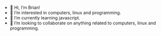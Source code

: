 - 👋 Hi, I’m Brian!
- 👀 I’m interested in computers, linux and programming.
- 🌱 I’m currently learning javascript.
- 💞️ I’m looking to collaborate on anything related to computers, linux and programming.
